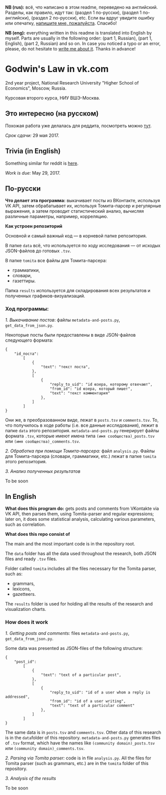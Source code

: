 **NB (rus):** всё, что написано в этом readme, переведено на английский. Разделы, как правило, идут так: (раздел 1 по-русски), (раздел 1 по-английски), (раздел 2 по-русски), etc. Если вы вдруг увидите ошибку или опечатку, [напишите мне, пожалуйста](mailto:daria.maximova.m@gmail.com). Спасибо!

**NB (eng):** everything written in this readme is translated into English by myself. Parts are usually in the following order: (part 1, Russian), (part 1, English), (part 2, Russian) and so on. In case you noticed a typo or an error, please, do not hesitate to [write me about it](mailto:daria.maximova.m@gmail.com). Thanks in advance!

# Godwin's Law in vk.com
2nd year project, National Research University "Higher School of Economics", Moscow, Russia.

Курсовая второго курса, НИУ ВШЭ-Москва.

## Это интересно (на русском)
Похожая работа уже делалась для реддита, посмотреть можно [тут](http://www.zmescience.com/science/news-science/reddit-godwin-law/).

*Срок сдачи:* 29 мая 2017.

## Trivia (in English)
Something similar for reddit is [here](http://www.zmescience.com/science/news-science/reddit-godwin-law/).

*Work is due:* May 29, 2017.

## По-русски
**Что делает эта программа:** выкачивает посты из ВКонтакте, используя VK API, затем обрабатывает их, используя Томита-парсер и регулярные выражения, а затем проводит статистический анализ, вычисляя различные параметры, например, корреляцию.

**Как устроен репозиторий**

Основной и самый важный код — в корневой папке репозитория.

В папке ```data``` всё, что используется по ходу исследования — от исходых JSON-файлов до готовых ```.tsv```.

В папке ```tomita``` все файлы для Томита-парсера:
* грамматики,
* словари,
* газеттиры.

Папка ```results``` используется для складирования всех результатов и полученных графиков-визуализаций.

### Ход программы:

*1. Выкачивание постов*: файлы ```metadata-and-posts.py```, ```get_data_from_json.py```.

Некоторые посты были предоставлены в виде JSON-файлов следующего формата:
```
{
	"id_поста":
		[
			{
				"text": "текст поста",
			},
			[
				{
					"reply_to_uid": "id юзера, которому отвечают",
					"from_id": "id юзера, который пишет",
					"text": "текст комментария"
				},
			]
		]
}
```
Они же, в преобразованном виде, лежат в ```posts.tsv``` и ```comments.tsv```. То, что получилось в ходе работы (i.e. все данные исследования), лежит в папке ```data``` этого репозитория. ```metadata-and-posts.py``` генерирует файлы формата ```.tsv```, которые имеют имена типа ```(имя сообщества)_posts.tsv``` или ```(имя сообщества)_comments.tsv```.

*2. Обработка при помощи Томита-парсера:* файл ```analysis.py```. Файлы для Томита-парсера (словари, грамматики, etc.) лежат в папке ```tomita``` этого репозитория.

*3. Анализ полученных результатов*

To be soon

## In English
**What does this program do:** gets posts and comments from VKontakte via VK API, then parses them, using Tomita-parser and regular expressions; later on, it does some statistical analysis, calculating various parameters, such as correlation.

**What does this repo consist of**

The main and the most important code is in the repository root.

The ```data``` folder has all the data used throughout the research, both JSON files and ready ```.tsv``` files.

Folder called ```tomita``` includes all the files necessary for the Tomita parser, such as:
* grammars,
* lexicons,
* gazetteers.

The ```results``` folder is used for holding all the results of the research and visualization charts.

### How does it work

*1. Getting posts and comments*: files ```metadata-and-posts.py```, ```get_data_from_json.py```.

Some data was presented as JSON-files of the following structure:
```
{
	"post_id":
		[
			{
				"text": "text of a particular post",
			},
			[
				{
					"reply_to_uid": "id of a user whom a reply is addressed",
					"from_id": "id of a user writing",
					"text": "text of a particular comment"
				},
			]
		]
}
```
The same data is in ```posts.tsv``` and ```comments.tsv```. Other data of this research is in the ```data```folder of this repository. ```metadata-and-posts.py``` generates files of ```.tsv``` format, which have the names like ```(community domain)_posts.tsv``` или ```(community domain)_comments.tsv```.

*2. Parsing via Tomita parser:* code is in file ```analysis.py```. All the files for Tomita parser (such as grammars, etc.) are in the ```tomita``` folder of this repository.

*3. Analysis of the results*

To be soon
